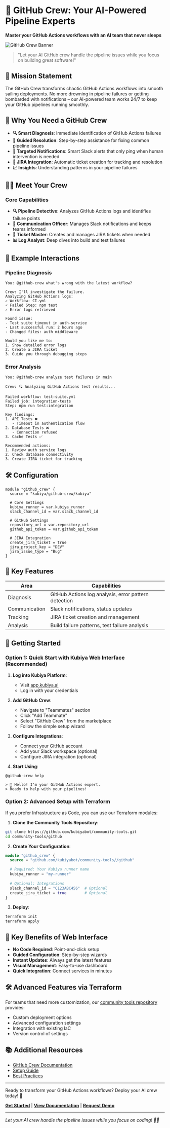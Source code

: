 # 🚀 GitHub Crew: Your AI-Powered Pipeline Experts

**Master your GitHub Actions workflows with an AI team that never sleeps**

![GitHub Crew Banner](https://github.com/user-attachments/assets/02d35010-a05a-4b36-b912-2417aba6575d)

> "Let your AI GitHub crew handle the pipeline issues while you focus on building great software!"

## 🎯 Mission Statement

The GitHub Crew transforms chaotic GitHub Actions workflows into smooth sailing deployments. No more drowning in pipeline failures or getting bombarded with notifications – our AI-powered team works 24/7 to keep your GitHub pipelines running smoothly.

## 🌟 Why You Need a GitHub Crew

- **🔍 Smart Diagnosis**: Immediate identification of GitHub Actions failures
- **🤖 Guided Resolution**: Step-by-step assistance for fixing common pipeline issues
- **🎯 Targeted Notifications**: Smart Slack alerts that only ping when human intervention is needed
- **🎫 JIRA Integration**: Automatic ticket creation for tracking and resolution
- **📈 Insights**: Understanding patterns in your pipeline failures

## 👨‍💻 Meet Your Crew

### Core Capabilities
- **🔍 Pipeline Detective**: Analyzes GitHub Actions logs and identifies failure points
- **📢 Communication Officer**: Manages Slack notifications and keeps teams informed
- **🎫 Ticket Master**: Creates and manages JIRA tickets when needed
- **📊 Log Analyst**: Deep dives into build and test failures

## 💬 Example Interactions

### Pipeline Diagnosis
```plaintext
You: @github-crew what's wrong with the latest workflow?

Crew: I'll investigate the failure.
Analyzing GitHub Actions logs:
✓ Workflow: CI.yml
✓ Failed Step: npm test
✓ Error logs retrieved

Found issue:
- Test suite timeout in auth-service
- Last successful run: 2 hours ago
- Changed files: auth middleware

Would you like me to:
1. Show detailed error logs
2. Create a JIRA ticket
3. Guide you through debugging steps
```

### Error Analysis
```plaintext
You: @github-crew analyze test failures in main

Crew: 🔍 Analyzing GitHub Actions test results...

Failed workflow: test-suite.yml
Failed job: integration-tests
Step: npm run test:integration

Key findings:
1. API Tests ❌
   - Timeout in authentication flow
2. Database Tests ❌
   - Connection refused
3. Cache Tests ✅

Recommended actions:
1. Review auth service logs
2. Check database connectivity
3. Create JIRA ticket for tracking
```

## 🛠️ Configuration

```hcl
module "github_crew" {
  source = "kubiya/github-crew/kubiya"

  # Core Settings
  kubiya_runner = var.kubiya_runner
  slack_channel_id = var.slack_channel_id
  
  # GitHub Settings
  repository_url = var.repository_url
  github_api_token = var.github_api_token
  
  # JIRA Integration
  create_jira_ticket = true
  jira_project_key = "DEV"
  jira_issue_type = "Bug"
}
```

## 🎯 Key Features

| Area | Capabilities |
|------|-------------|
| Diagnosis | GitHub Actions log analysis, error pattern detection |
| Communication | Slack notifications, status updates |
| Tracking | JIRA ticket creation and management |
| Analysis | Build failure patterns, test failure analysis |

## 🚀 Getting Started

### Option 1: Quick Start with Kubiya Web Interface (Recommended)

1. **Log into Kubiya Platform**:
   - Visit [app.kubiya.ai](https://app.kubiya.ai)
   - Log in with your credentials

2. **Add GitHub Crew**:
   - Navigate to "Teammates" section
   - Click "Add Teammate"
   - Select "GitHub Crew" from the marketplace
   - Follow the simple setup wizard

3. **Configure Integrations**:
   - Connect your GitHub account
   - Add your Slack workspace (optional)
   - Configure JIRA integration (optional)

4. **Start Using**:
```plaintext
@github-crew help

> 👋 Hello! I'm your GitHub Actions expert.
> Ready to help with your pipelines!
```

### Option 2: Advanced Setup with Terraform

If you prefer Infrastructure as Code, you can use our Terraform modules:

1. **Clone the Community Tools Repository**:
```bash
git clone https://github.com/kubiyabot/community-tools.git
cd community-tools/github
```

2. **Create Your Configuration**:
```hcl:terraform/main.tf
module "github_crew" {
  source = "github.com/kubiyabot/community-tools//github"

  # Required: Your Kubiya runner name
  kubiya_runner = "my-runner"
  
  # Optional: Integrations
  slack_channel_id = "C123ABC456"  # Optional
  create_jira_ticket = true        # Optional
}
```

3. **Deploy**:
```bash
terraform init
terraform apply
```

## 🔑 Key Benefits of Web Interface

- **No Code Required**: Point-and-click setup
- **Guided Configuration**: Step-by-step wizards
- **Instant Updates**: Always get the latest features
- **Visual Management**: Easy-to-use dashboard
- **Quick Integration**: Connect services in minutes

## 🛠️ Advanced Features via Terraform

For teams that need more customization, our [community tools repository](https://github.com/kubiyabot/community-tools) provides:
- Custom deployment options
- Advanced configuration settings
- Integration with existing IaC
- Version control of settings

## 📚 Additional Resources

- [GitHub Crew Documentation](https://docs.kubiya.ai/github-crew)
- [Setup Guide](https://docs.kubiya.ai/github-crew/setup)
- [Best Practices](https://docs.kubiya.ai/github-crew/best-practices)

---

Ready to transform your GitHub Actions workflows? Deploy your AI crew today! 🚀

**[Get Started](#getting-started)** | **[View Documentation](https://docs.kubiya.ai)** | **[Request Demo](https://kubiya.ai)**

---

*Let your AI crew handle the pipeline issues while you focus on coding! 🎯✨*
